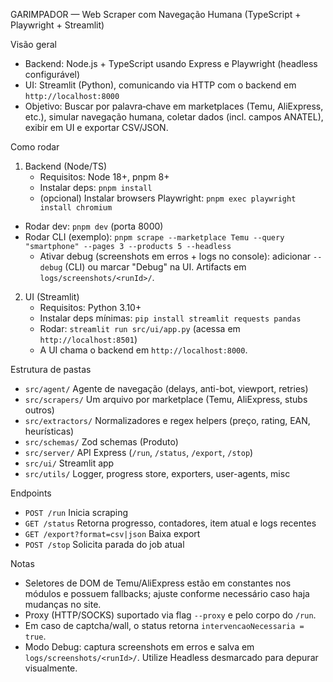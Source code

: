 GARIMPADOR — Web Scraper com Navegação Humana (TypeScript + Playwright + Streamlit)

Visão geral
- Backend: Node.js + TypeScript usando Express e Playwright (headless configurável)
- UI: Streamlit (Python), comunicando via HTTP com o backend em `http://localhost:8000`
- Objetivo: Buscar por palavra‑chave em marketplaces (Temu, AliExpress, etc.), simular navegação humana, coletar dados (incl. campos ANATEL), exibir em UI e exportar CSV/JSON.

Como rodar
1) Backend (Node/TS)
   - Requisitos: Node 18+, pnpm 8+
   - Instalar deps: `pnpm install`
   - (opcional) Instalar browsers Playwright: `pnpm exec playwright install chromium`
- Rodar dev: `pnpm dev` (porta 8000)
- Rodar CLI (exemplo):
  `pnpm scrape --marketplace Temu --query "smartphone" --pages 3 --products 5 --headless`
  - Ativar debug (screenshots em erros + logs no console): adicionar `--debug` (CLI) ou marcar "Debug" na UI. Artifacts em `logs/screenshots/<runId>/`.

2) UI (Streamlit)
   - Requisitos: Python 3.10+
   - Instalar deps mínimas: `pip install streamlit requests pandas`
   - Rodar: `streamlit run src/ui/app.py` (acessa em `http://localhost:8501`)
   - A UI chama o backend em `http://localhost:8000`.

Estrutura de pastas
- `src/agent/`     Agente de navegação (delays, anti-bot, viewport, retries)
- `src/scrapers/`  Um arquivo por marketplace (Temu, AliExpress, stubs outros)
- `src/extractors/` Normalizadores e regex helpers (preço, rating, EAN, heurísticas)
- `src/schemas/`   Zod schemas (Produto)
- `src/server/`    API Express (`/run`, `/status`, `/export`, `/stop`)
- `src/ui/`        Streamlit app
- `src/utils/`     Logger, progress store, exporters, user-agents, misc

Endpoints
- `POST /run` Inicia scraping
- `GET /status` Retorna progresso, contadores, item atual e logs recentes
- `GET /export?format=csv|json` Baixa export
- `POST /stop` Solicita parada do job atual

Notas
- Seletores de DOM de Temu/AliExpress estão em constantes nos módulos e possuem fallbacks; ajuste conforme necessário caso haja mudanças no site.
- Proxy (HTTP/SOCKS) suportado via flag `--proxy` e pelo corpo do `/run`.
- Em caso de captcha/wall, o status retorna `intervencaoNecessaria = true`.
 - Modo Debug: captura screenshots em erros e salva em `logs/screenshots/<runId>/`. Utilize Headless desmarcado para depurar visualmente.
